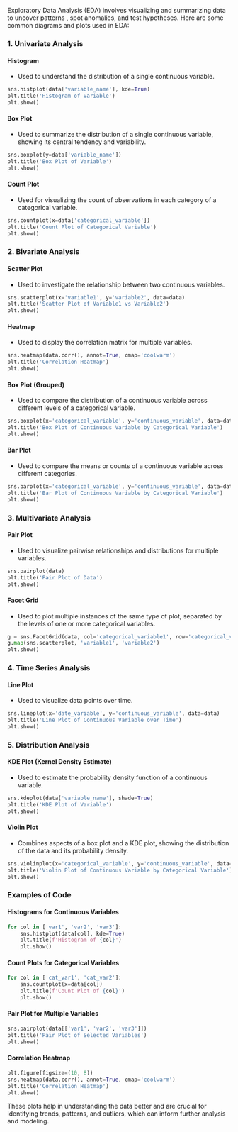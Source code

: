 Exploratory Data Analysis (EDA) involves visualizing and summarizing data to uncover patterns
, spot anomalies, and test hypotheses. Here are some common diagrams and plots used in EDA:

### 1. Univariate Analysis
#### Histogram
- Used to understand the distribution of a single continuous variable.
```python
sns.histplot(data['variable_name'], kde=True)
plt.title('Histogram of Variable')
plt.show()
```

#### Box Plot
- Used to summarize the distribution of a single continuous variable, showing its central tendency and variability.
```python
sns.boxplot(y=data['variable_name'])
plt.title('Box Plot of Variable')
plt.show()
```

#### Count Plot
- Used for visualizing the count of observations in each category of a categorical variable.
```python
sns.countplot(x=data['categorical_variable'])
plt.title('Count Plot of Categorical Variable')
plt.show()
```

### 2. Bivariate Analysis
#### Scatter Plot
- Used to investigate the relationship between two continuous variables.
```python
sns.scatterplot(x='variable1', y='variable2', data=data)
plt.title('Scatter Plot of Variable1 vs Variable2')
plt.show()
```

#### Heatmap
- Used to display the correlation matrix for multiple variables.
```python
sns.heatmap(data.corr(), annot=True, cmap='coolwarm')
plt.title('Correlation Heatmap')
plt.show()
```

#### Box Plot (Grouped)
- Used to compare the distribution of a continuous variable across different levels of a categorical variable.
```python
sns.boxplot(x='categorical_variable', y='continuous_variable', data=data)
plt.title('Box Plot of Continuous Variable by Categorical Variable')
plt.show()
```

#### Bar Plot
- Used to compare the means or counts of a continuous variable across different categories.
```python
sns.barplot(x='categorical_variable', y='continuous_variable', data=data)
plt.title('Bar Plot of Continuous Variable by Categorical Variable')
plt.show()
```

### 3. Multivariate Analysis
#### Pair Plot
- Used to visualize pairwise relationships and distributions for multiple variables.
```python
sns.pairplot(data)
plt.title('Pair Plot of Data')
plt.show()
```

#### Facet Grid
- Used to plot multiple instances of the same type of plot, separated by the levels of one or more categorical variables.
```python
g = sns.FacetGrid(data, col='categorical_variable1', row='categorical_variable2')
g.map(sns.scatterplot, 'variable1', 'variable2')
plt.show()
```

### 4. Time Series Analysis
#### Line Plot
- Used to visualize data points over time.
```python
sns.lineplot(x='date_variable', y='continuous_variable', data=data)
plt.title('Line Plot of Continuous Variable over Time')
plt.show()
```

### 5. Distribution Analysis
#### KDE Plot (Kernel Density Estimate)
- Used to estimate the probability density function of a continuous variable.
```python
sns.kdeplot(data['variable_name'], shade=True)
plt.title('KDE Plot of Variable')
plt.show()
```

#### Violin Plot
- Combines aspects of a box plot and a KDE plot, showing the distribution of the data and its probability density.
```python
sns.violinplot(x='categorical_variable', y='continuous_variable', data=data)
plt.title('Violin Plot of Continuous Variable by Categorical Variable')
plt.show()
```

### Examples of Code
#### Histograms for Continuous Variables
```python
for col in ['var1', 'var2', 'var3']:
    sns.histplot(data[col], kde=True)
    plt.title(f'Histogram of {col}')
    plt.show()
```

#### Count Plots for Categorical Variables
```python
for col in ['cat_var1', 'cat_var2']:
    sns.countplot(x=data[col])
    plt.title(f'Count Plot of {col}')
    plt.show()
```

#### Pair Plot for Multiple Variables
```python
sns.pairplot(data[['var1', 'var2', 'var3']])
plt.title('Pair Plot of Selected Variables')
plt.show()
```

#### Correlation Heatmap
```python
plt.figure(figsize=(10, 8))
sns.heatmap(data.corr(), annot=True, cmap='coolwarm')
plt.title('Correlation Heatmap')
plt.show()
```

These plots help in understanding the data better and are crucial for identifying trends, 
patterns, and outliers, which can inform further analysis and modeling.
